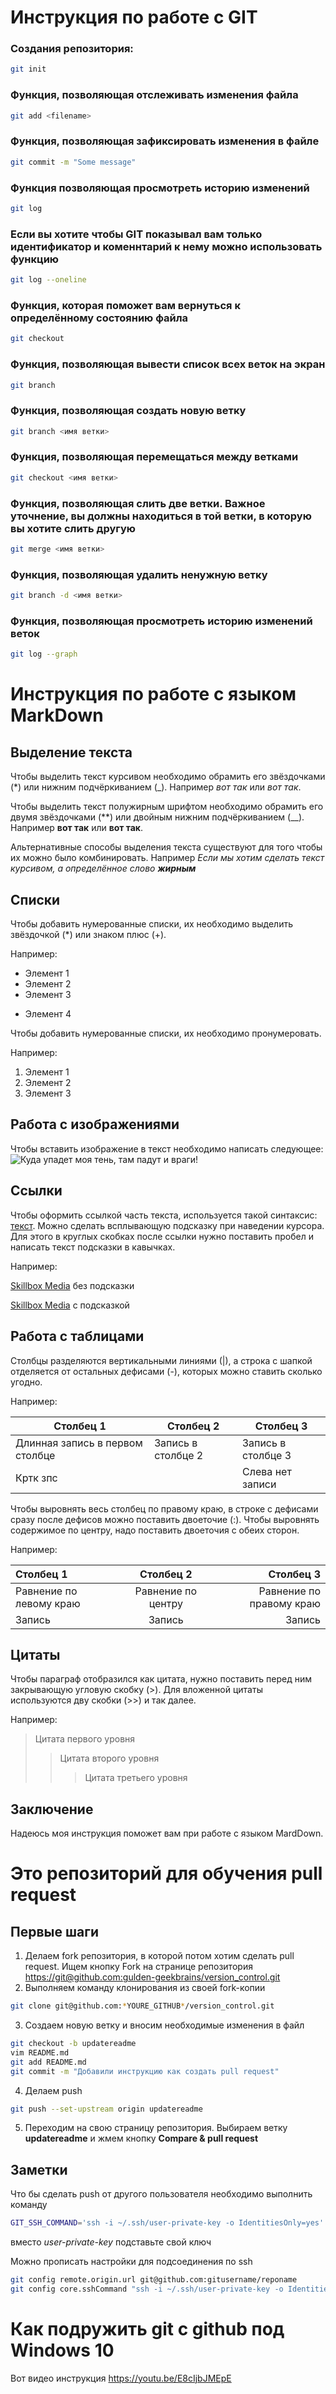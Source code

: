 ﻿# Инструкция по работе с GIT 

### Создания репозитория:
```sh
git init
```

### Функция, позволяющая отслеживать изменения файла
```sh
git add <filename>
```

### Функция, позволяющая зафиксировать изменения в файле
```sh
git commit -m "Some message"
```

### Функция позволяющая просмотреть историю изменений
```sh
git log
```

### Если вы хотите чтобы GIT показывал вам только идентификатор и коменнтарий к нему можно использовать функцию
```sh
git log --oneline
```

### Функция, которая поможет вам вернуться к определённому состоянию файла
```sh
git checkout
```

### Функция, позволяющая вывести список всех веток на экран
```sh
git branch
```

### Функция, позволяющая создать новую ветку
```sh
git branch <имя ветки>
```

### Функция, позволяющая перемещаться между ветками
```sh
git checkout <имя ветки>
```

### Функция, позволяющая слить две ветки. Важное уточнение, вы должны находиться в той ветки, в которую вы хотите слить другую
```sh
git merge <имя ветки>
```

### Функция, позволяющая удалить ненужную ветку
```sh
git branch -d <имя ветки>
```

### Функция, позволяющая просмотреть историю изменений веток
```sh
git log --graph
```

# Инструкция по работе с языком MarkDown

## Выделение текста 

Чтобы выделить текст курсивом необходимо обрамить его звёздочками (*) или нижним подчёркиванием (_). Например *вот так* или _вот так_.

Чтобы выделить текст полужирным шрифтом необходимо обрамить его двумя звёздочками (**) или двойным нижним подчёркиванием (__). Например **вот так** или __вот так__. 

Альтернативные способы выделения текста существуют для того чтобы их можно было комбинировать. Например _Если мы хотим сделать текст курсивом, а определённое слово **жирным**_

## Списки

Чтобы добавить нумерованные списки, их необходимо выделить звёздочкой (*) или знаком плюс (+).

Например:

* Элемент 1
* Элемент 2
* Элемент 3
+ Элемент 4

Чтобы добавить нумерованные списки, их необходимо пронумеровать.

Например:

1. Элемент 1
2. Элемент 2
3. Элемент 3

## Работа с изображениями

Чтобы вставить изображение в текст необходимо написать следующее:
![Куда упадет моя тень, там падут и враги!](Dazzle.jpg)

## Ссылки

Чтобы оформить ссылкой часть текста, используется такой синтаксис: [текст](ссылка). Можно сделать всплывающую подсказку при наведении курсора. Для этого в круглых скобках после ссылки нужно поставить пробел и написать текст подсказки в кавычках.

Например:

[Skillbox Media](https://skillbox.ru/media/) без подсказки

[Skillbox Media](https://skillbox.ru/media/ "Всплывающая подсказка") с подсказкой

## Работа с таблицами

Столбцы разделяются вертикальными линиями (|), а строка с шапкой отделяется от остальных дефисами (-), которых можно ставить сколько угодно.

Например:

|Столбец 1|Столбец 2|Столбец 3|
|-|--------|---|
|Длинная запись в первом столбце|Запись в столбце 2|Запись в столбце 3|
|Кртк зпс| |Слева нет записи|

Чтобы выровнять весь столбец по правому краю, в строке с дефисами сразу после дефисов можно поставить двоеточие (:). Чтобы выровнять содержимое по центру, надо поставить двоеточия с обеих сторон.

Например:

|Столбец 1|Столбец 2|Столбец 3|
|:-|:-:|-:|
|Равнение по левому краю|Равнение по центру|Равнение по правому краю|
|Запись|Запись|Запись|

## Цитаты

Чтобы параграф отобразился как цитата, нужно поставить перед ним закрывающую угловую скобку (>).
Для вложенной цитаты используются дву скобки (>>) и так далее.

Например:

>Цитата первого уровня
>>Цитата второго уровня
>>>Цитата третьего уровня

## Заключение

Надеюсь моя инструкция поможет вам при работе с языком MardDown.

# Это репозиторий для обучения pull request

## Первые шаги

1. Делаем fork репозитория, в которой потом хотим сделать pull request. Ищем кнопку Fork на странице репозитория <https://git@github.com:gulden-geekbrains/version_control.git>
2. Выполняем команду клонирования из своей fork-копии
```sh
git clone git@github.com:*YOURE_GITHUB*/version_control.git
```
3. Создаем новую ветку и вносим необходимые изменения в файл
```sh
git checkout -b updatereadme
vim README.md
git add README.md
git commit -m "Добавили инструкцию как создать pull request"
```
4. Делаем push  
```sh
git push --set-upstream origin updatereadme
```
5. Переходим на свою страницу репозитория. Выбираем ветку **updatereadme** и жмем кнопку **Compare & pull request**

## Заметки

Что бы сделать push от другого пользователя необходимо выполнить команду
```sh
GIT_SSH_COMMAND='ssh -i ~/.ssh/user-private-key -o IdentitiesOnly=yes' git push git@github.com:gulden-geekbrains/version_control.git
```

вместо *user-private-key* подставьте свой ключ

Можно прописать настройки для подсоединения по ssh
```sh
git config remote.origin.url git@github.com:gitusername/reponame
git config core.sshCommand "ssh -i ~/.ssh/user-private-key -o IdentitiesOnly=yes"
```
# Как подружить git с github под Windows 10

Вот видео инструкция https://youtu.be/E8cIjbJMEpE


